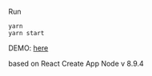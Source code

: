 Run

```
yarn
yarn start
```

DEMO: [here](https://cevcode.github.io/test-task/)

based on React Create App
Node v 8.9.4
